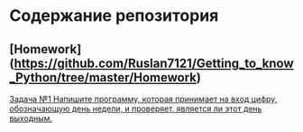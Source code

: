 # Содержание репозитория
## [Homework] (https://github.com/Ruslan7121/Getting_to_know_Python/tree/master/Homework)
[Задача №1 Напишите программу, которая принимает на вход цифру, обозначающую день недели, и проверяет, является ли этот день выходным.](https://github.com/Ruslan7121/Getting_to_know_Python/tree/master/Homework/Lesson%201/Task%201)
